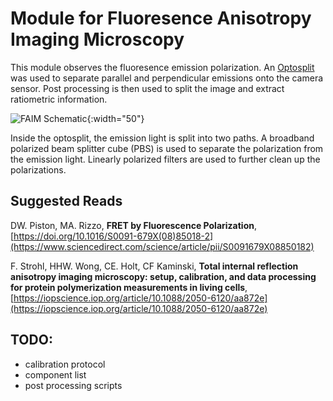 # Module for Fluoresence Anisotropy Imaging Microscopy

This module observes the fluoresence emission polarization. An [Optosplit](https://www.cairn-research.co.uk/product/optosplit-ii/) was used to separate parallel and perpendicular emissions onto the camera sensor. Post processing is then used to split the image and extract ratiometric information.


![FAIM Schematic](https://github.com/YipLab/IX83-Modules/blob/master/FAIM/images/schematic.png){:width="50"}


Inside the optosplit, the emission light is split into two paths. A broadband polarized beam splitter cube (PBS) is used to separate the polarization from the emission light. Linearly polarized filters are used to further clean up the polarizations.

## Suggested Reads
DW. Piston, MA. Rizzo, **FRET by Fluorescence Polarization**, [https://doi.org/10.1016/S0091-679X(08)85018-2](https://www.sciencedirect.com/science/article/pii/S0091679X08850182)

F. Strohl, HHW. Wong, CE. Holt, CF Kaminski, **Total internal reflection anisotropy imaging microscopy: setup, calibration, and data processing for protein polymerization measurements in living cells**, [https://iopscience.iop.org/article/10.1088/2050-6120/aa872e](https://iopscience.iop.org/article/10.1088/2050-6120/aa872e)

## TODO:
* calibration protocol
* component list
* post processing scripts